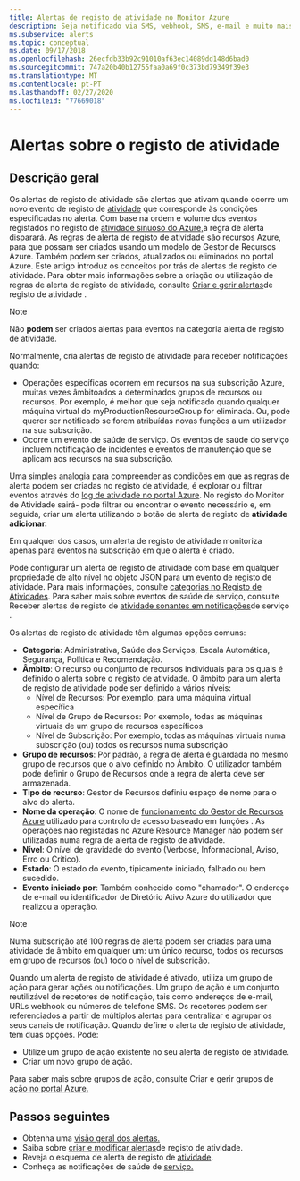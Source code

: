 ```yaml
---
title: Alertas de registo de atividade no Monitor Azure
description: Seja notificado via SMS, webhook, SMS, e-mail e muito mais, quando determinados eventos ocorrem no registo de atividade.
ms.subservice: alerts
ms.topic: conceptual
ms.date: 09/17/2018
ms.openlocfilehash: 26ecfdb33b92c91010af63ec14089dd148d6bad0
ms.sourcegitcommit: 747a20b40b12755faa0a69f0c373bd79349f39e3
ms.translationtype: MT
ms.contentlocale: pt-PT
ms.lasthandoff: 02/27/2020
ms.locfileid: "77669018"
---
```

# <a name="alerts-on-activity-log"></a>Alertas sobre o registo de atividade

## <a name="overview"></a>Descrição geral

Os alertas de registo de atividade são alertas que ativam quando ocorre um novo evento de registo de [atividade](activity-log-schema.md) que corresponde às condições especificadas no alerta. Com base na ordem e volume dos eventos registados no registo de [atividade sinuoso do Azure,](platform-logs-overview.md)a regra de alerta disparará. As regras de alerta de registo de atividade são recursos Azure, para que possam ser criados usando um modelo de Gestor de Recursos Azure. Também podem ser criados, atualizados ou eliminados no portal Azure. Este artigo introduz os conceitos por trás de alertas de registo de atividade. Para obter mais informações sobre a criação ou utilização de regras de alerta de registo de atividade, consulte [Criar e gerir alertas](alerts-activity-log.md)de registo de atividade .

> [!NOTE]
> Não **podem** ser criados alertas para eventos na categoria alerta de registo de atividade.

Normalmente, cria alertas de registo de atividade para receber notificações quando:

* Operações específicas ocorrem em recursos na sua subscrição Azure, muitas vezes âmbitoados a determinados grupos de recursos ou recursos. Por exemplo, é melhor que seja notificado quando qualquer máquina virtual do myProductionResourceGroup for eliminada. Ou, pode querer ser notificado se forem atribuídas novas funções a um utilizador na sua subscrição.
* Ocorre um evento de saúde de serviço. Os eventos de saúde do serviço incluem notificação de incidentes e eventos de manutenção que se aplicam aos recursos na sua subscrição.

Uma simples analogia para compreender as condições em que as regras de alerta podem ser criadas no registo de atividade, é explorar ou filtrar eventos através do [log de atividade no portal Azure](activity-log-view.md#azure-portal). No registo do Monitor de Atividade sairá- pode filtrar ou encontrar o evento necessário e, em seguida, criar um alerta utilizando o botão de alerta de registo de **atividade adicionar.**

Em qualquer dos casos, um alerta de registo de atividade monitoriza apenas para eventos na subscrição em que o alerta é criado.

Pode configurar um alerta de registo de atividade com base em qualquer propriedade de alto nível no objeto JSON para um evento de registo de atividade. Para mais informações, consulte [categorias no Registo de Atividades](activity-log-view.md#categories-in-the-activity-log). Para saber mais sobre eventos de saúde de serviço, consulte Receber alertas de registo de [atividade sonantes em notificações](alerts-activity-log-service-notifications.md)de serviço . 

Os alertas de registo de atividade têm algumas opções comuns:

- **Categoria**: Administrativa, Saúde dos Serviços, Escala Automática, Segurança, Política e Recomendação. 
- **Âmbito**: O recurso ou conjunto de recursos individuais para os quais é definido o alerta sobre o registo de atividade. O âmbito para um alerta de registo de atividade pode ser definido a vários níveis:
    - Nível de Recursos: Por exemplo, para uma máquina virtual específica
    - Nível de Grupo de Recursos: Por exemplo, todas as máquinas virtuais de um grupo de recursos específicos
    - Nível de Subscrição: Por exemplo, todas as máquinas virtuais numa subscrição (ou) todos os recursos numa subscrição
- **Grupo de recursos**: Por padrão, a regra de alerta é guardada no mesmo grupo de recursos que o alvo definido no Âmbito. O utilizador também pode definir o Grupo de Recursos onde a regra de alerta deve ser armazenada.
- **Tipo de recurso**: Gestor de Recursos definiu espaço de nome para o alvo do alerta.
- **Nome da operação**: O nome de [funcionamento do Gestor de Recursos Azure](../../role-based-access-control/resource-provider-operations.md) utilizado para controlo de acesso baseado em funções . As operações não registadas no Azure Resource Manager não podem ser utilizadas numa regra de alerta de registo de atividade.
- **Nível**: O nível de gravidade do evento (Verbose, Informacional, Aviso, Erro ou Crítico).
- **Estado**: O estado do evento, tipicamente iniciado, falhado ou bem sucedido.
- **Evento iniciado por**: Também conhecido como "chamador". O endereço de e-mail ou identificador de Diretório Ativo Azure do utilizador que realizou a operação.

> [!NOTE]
> Numa subscrição até 100 regras de alerta podem ser criadas para uma atividade de âmbito em qualquer um: um único recurso, todos os recursos em grupo de recursos (ou) todo o nível de subscrição.

Quando um alerta de registo de atividade é ativado, utiliza um grupo de ação para gerar ações ou notificações. Um grupo de ação é um conjunto reutilizável de recetores de notificação, tais como endereços de e-mail, URLs webhook ou números de telefone SMS. Os recetores podem ser referenciados a partir de múltiplos alertas para centralizar e agrupar os seus canais de notificação. Quando define o alerta de registo de atividade, tem duas opções. Pode:

* Utilize um grupo de ação existente no seu alerta de registo de atividade.
* Criar um novo grupo de ação.

Para saber mais sobre grupos de ação, consulte Criar e gerir grupos de [ação no portal Azure.](action-groups.md)


## <a name="next-steps"></a>Passos seguintes

- Obtenha uma [visão geral dos alertas.](alerts-overview.md)
- Saiba sobre [criar e modificar alertas](alerts-activity-log.md)de registo de atividade.
- Reveja o esquema de alerta de registo de [atividade](activity-log-alerts-webhook.md).
- Conheça as notificações de saúde de [serviço.](service-notifications.md)
